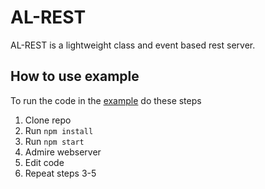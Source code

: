 # AL-REST
AL-REST is a lightweight class and event based rest server.

## How to use example
To run the code in the [example](./example-app) do these steps
1. Clone repo
2. Run `npm install`
3. Run `npm start`
4. Admire webserver
4. Edit code
5. Repeat steps 3-5
